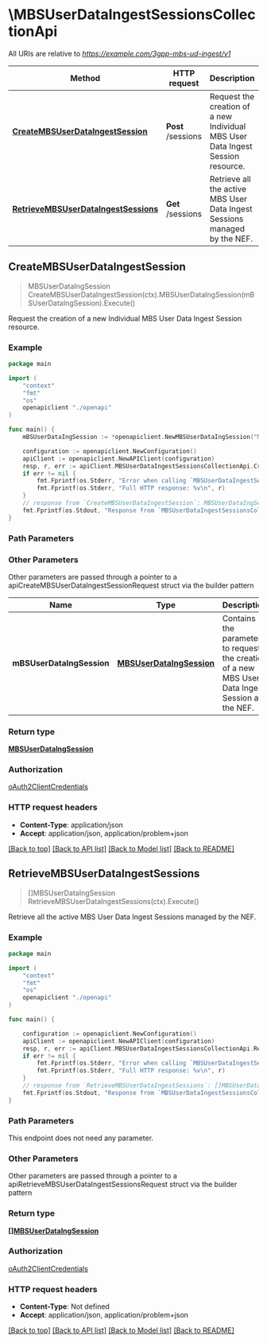 # \MBSUserDataIngestSessionsCollectionApi

All URIs are relative to *https://example.com/3gpp-mbs-ud-ingest/v1*

Method | HTTP request | Description
------------- | ------------- | -------------
[**CreateMBSUserDataIngestSession**](MBSUserDataIngestSessionsCollectionApi.md#CreateMBSUserDataIngestSession) | **Post** /sessions | Request the creation of a new Individual MBS User Data Ingest Session resource.
[**RetrieveMBSUserDataIngestSessions**](MBSUserDataIngestSessionsCollectionApi.md#RetrieveMBSUserDataIngestSessions) | **Get** /sessions | Retrieve all the active MBS User Data Ingest Sessions managed by the NEF.



## CreateMBSUserDataIngestSession

> MBSUserDataIngSession CreateMBSUserDataIngestSession(ctx).MBSUserDataIngSession(mBSUserDataIngSession).Execute()

Request the creation of a new Individual MBS User Data Ingest Session resource.

### Example

```go
package main

import (
    "context"
    "fmt"
    "os"
    openapiclient "./openapi"
)

func main() {
    mBSUserDataIngSession := *openapiclient.NewMBSUserDataIngSession("MbsUserServId_example", map[string]MBSDistributionSessionInfo{"key": *openapiclient.NewMBSDistributionSessionInfo("MaxContBitRate_example", openapiclient.DistributionMethod{DistributionMethodOneOf: penapiclient.DistributionMethod_oneOf("OBJECT")})}) // MBSUserDataIngSession | Contains the parameters to request the creation of a new MBS User Data Ingest Session  at the NEF. 

    configuration := openapiclient.NewConfiguration()
    apiClient := openapiclient.NewAPIClient(configuration)
    resp, r, err := apiClient.MBSUserDataIngestSessionsCollectionApi.CreateMBSUserDataIngestSession(context.Background()).MBSUserDataIngSession(mBSUserDataIngSession).Execute()
    if err != nil {
        fmt.Fprintf(os.Stderr, "Error when calling `MBSUserDataIngestSessionsCollectionApi.CreateMBSUserDataIngestSession``: %v\n", err)
        fmt.Fprintf(os.Stderr, "Full HTTP response: %v\n", r)
    }
    // response from `CreateMBSUserDataIngestSession`: MBSUserDataIngSession
    fmt.Fprintf(os.Stdout, "Response from `MBSUserDataIngestSessionsCollectionApi.CreateMBSUserDataIngestSession`: %v\n", resp)
}
```

### Path Parameters



### Other Parameters

Other parameters are passed through a pointer to a apiCreateMBSUserDataIngestSessionRequest struct via the builder pattern


Name | Type | Description  | Notes
------------- | ------------- | ------------- | -------------
 **mBSUserDataIngSession** | [**MBSUserDataIngSession**](MBSUserDataIngSession.md) | Contains the parameters to request the creation of a new MBS User Data Ingest Session  at the NEF.  | 

### Return type

[**MBSUserDataIngSession**](MBSUserDataIngSession.md)

### Authorization

[oAuth2ClientCredentials](../README.md#oAuth2ClientCredentials)

### HTTP request headers

- **Content-Type**: application/json
- **Accept**: application/json, application/problem+json

[[Back to top]](#) [[Back to API list]](../README.md#documentation-for-api-endpoints)
[[Back to Model list]](../README.md#documentation-for-models)
[[Back to README]](../README.md)


## RetrieveMBSUserDataIngestSessions

> []MBSUserDataIngSession RetrieveMBSUserDataIngestSessions(ctx).Execute()

Retrieve all the active MBS User Data Ingest Sessions managed by the NEF.

### Example

```go
package main

import (
    "context"
    "fmt"
    "os"
    openapiclient "./openapi"
)

func main() {

    configuration := openapiclient.NewConfiguration()
    apiClient := openapiclient.NewAPIClient(configuration)
    resp, r, err := apiClient.MBSUserDataIngestSessionsCollectionApi.RetrieveMBSUserDataIngestSessions(context.Background()).Execute()
    if err != nil {
        fmt.Fprintf(os.Stderr, "Error when calling `MBSUserDataIngestSessionsCollectionApi.RetrieveMBSUserDataIngestSessions``: %v\n", err)
        fmt.Fprintf(os.Stderr, "Full HTTP response: %v\n", r)
    }
    // response from `RetrieveMBSUserDataIngestSessions`: []MBSUserDataIngSession
    fmt.Fprintf(os.Stdout, "Response from `MBSUserDataIngestSessionsCollectionApi.RetrieveMBSUserDataIngestSessions`: %v\n", resp)
}
```

### Path Parameters

This endpoint does not need any parameter.

### Other Parameters

Other parameters are passed through a pointer to a apiRetrieveMBSUserDataIngestSessionsRequest struct via the builder pattern


### Return type

[**[]MBSUserDataIngSession**](MBSUserDataIngSession.md)

### Authorization

[oAuth2ClientCredentials](../README.md#oAuth2ClientCredentials)

### HTTP request headers

- **Content-Type**: Not defined
- **Accept**: application/json, application/problem+json

[[Back to top]](#) [[Back to API list]](../README.md#documentation-for-api-endpoints)
[[Back to Model list]](../README.md#documentation-for-models)
[[Back to README]](../README.md)

